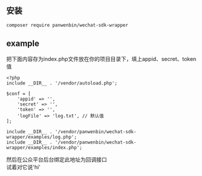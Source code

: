 ## 安装
```
composer require panwenbin/wechat-sdk-wrapper
```

## example
把下面内容存为index.php文件放在你的项目目录下，填上appid、secret、token值
```
<?php
include __DIR__ . '/vendor/autoload.php';

$conf = [
    'appid' => '',
    'secret' => '',
    'token' => '',
    'logFile' => 'log.txt', // 默认值
];

include __DIR__ . '/vendor/panwenbin/wechat-sdk-wrapper/examples/log.php';
include __DIR__ . '/vendor/panwenbin/wechat-sdk-wrapper/examples/index.php';
```
然后在公众平台后台绑定此地址为回调接口  
试着对它说'hi'